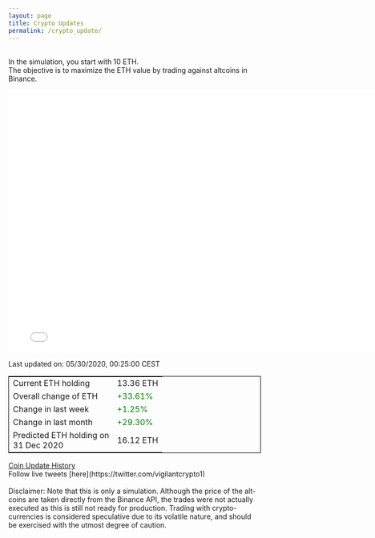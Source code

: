 ```yaml
---
layout: page
title: Crypto Updates
permalink: /crypto_update/
---
```

<!-- Global site tag (gtag.js) - Google Analytics -->
<script async src="https://www.googletagmanager.com/gtag/js?id=UA-103831149-5"></script>
<script>
  window.dataLayer = window.dataLayer || [];
  function gtag(){dataLayer.push(arguments);}
  gtag('js', new Date());

  gtag('config', 'UA-103831149-5');
</script>
<br>In the simulation, you start with 10 ETH.<br>The objective is to maximize the ETH value by trading against altcoins 
in Binance.

<iframe width="775" height="525" frameborder="0" scrolling="no" src="//plotly.com/~vikramaditya91/109.embed"></iframe>

Last updated on: 05/30/2020, 00:25:00 CEST 
<table style="border:1px solid black;margin-left:auto;margin-right:auto;">
	<tbody>
	<tr>
		<td>Current ETH holding</td>
		<td>     13.36 ETH</td>
	</tr>
	<tr>
		<td>Overall change of ETH</td>
		<td><font color="green">+33.61%</font></td>
	</tr>
	<tr>
		<td>Change in last week</td>
		<td><font color="green">+1.25%</font></td>
	</tr>
	<tr>
		<td>Change in last month</td>
		<td><font color="green">+29.30%</font></td>
	</tr>
    <tr>
		<td>Predicted ETH holding on<br>31 Dec 2020</td>
		<td>     16.12 ETH</td>
	</tr>
	</tbody>
</table>
<a href="{{ site.baseurl }}/crypto_history">Coin Update History</a>
<br>
Follow live tweets [here](https://twitter.com/vigilantcrypto1)
<br>
<br>
Disclaimer:
Note that this is only a simulation. Although the price of the alt-coins are taken directly from the Binance API, the trades were not actually executed as this is still not ready for production.
Trading with crypto-currencies is considered speculative due to its volatile nature, and should be exercised with the utmost degree of caution.
